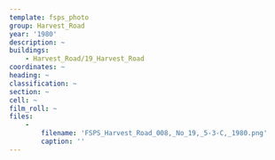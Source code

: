 ```yaml
---
template: fsps_photo
group: Harvest_Road
year: '1980'
description: ~
buildings:
    - Harvest_Road/19_Harvest_Road
coordinates: ~
heading: ~
classification: ~
section: ~
cell: ~
film_roll: ~
files:
    -
        filename: 'FSPS_Harvest_Road_008,_No_19,_5-3-C,_1980.png'
        caption: ''
---
```

